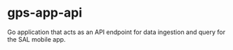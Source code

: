 # gps-app-api
Go application that acts as an API endpoint for data ingestion and query for the SAL mobile app. 
